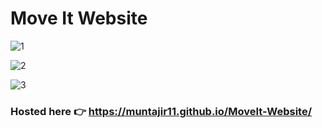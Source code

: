 # Move It Website
![1](https://github.com/Muntajir11/MoveIt-Website/assets/91109805/6b2d59c0-0a1d-4494-b63d-7d8d8edf94d6)

![2](https://github.com/Muntajir11/MoveIt-Website/assets/91109805/32cb71c5-3b09-496e-bf65-39e81e5a023a)

![3](https://github.com/Muntajir11/MoveIt-Website/assets/91109805/40b9b6c8-e5f4-4e4c-9200-b287e037184e)

### Hosted here 👉 https://muntajir11.github.io/MoveIt-Website/



